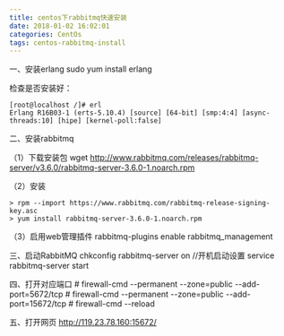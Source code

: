 ```yaml
---
title: centos下rabbitmq快速安装
date: 2018-01-02 16:02:01
categories: CentOs
tags: centos-rabbitmq-install
---
```


一、安装erlang
sudo yum install erlang

检查是否安装好：

    [root@localhost /]# erl
    Erlang R16B03-1 (erts-5.10.4) [source] [64-bit] [smp:4:4] [async-threads:10] [hipe] [kernel-poll:false]

二、安装rabbitmq

（1）下载安装包
wget http://www.rabbitmq.com/releases/rabbitmq-server/v3.6.0/rabbitmq-server-3.6.0-1.noarch.rpm

（2）安装

    > rpm --import https://www.rabbitmq.com/rabbitmq-release-signing-key.asc
    > yum install rabbitmq-server-3.6.0-1.noarch.rpm

（3）启用web管理插件
rabbitmq-plugins enable rabbitmq_management

三、启动RabbitMQ
chkconfig rabbitmq-server on  //开机启动设置
service rabbitmq-server start

 四、打开对应端口
        # firewall-cmd --permanent --zone=public --add-port=5672/tcp
        # firewall-cmd --permanent --zone=public --add-port=15672/tcp
        # firewall-cmd --reload

五、打开网页
http://119.23.78.160:15672/